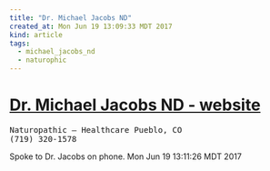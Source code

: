 ```yaml
---
title: "Dr. Michael Jacobs ND"
created_at: Mon Jun 19 13:09:33 MDT 2017
kind: article
tags:
  - michael_jacobs_nd
  - naturophic
---
```


<h1>
  <a href="http://drjacobsnd.com/naturopathic-services-pueblo-co.html" target="_blank">Dr. Michael Jacobs ND - website</a>
</h1>

<pre>
Naturopathic – Healthcare Pueblo, CO
(719) 320-1578
</pre>

Spoke to Dr. Jacobs on phone. Mon Jun 19 13:11:26 MDT 2017

<!--
html boilerplate
<a href="" target="_blank"></a>
<a name=""></a>
<img src="" width="400px">
<ul>
  <li></li>
</ul>
<pre>
</pre>
<pre><code>
</code></pre>
<math xmlns='http://www.w3.org/1998/Math/MathML' display='block'>
</math>
-->
